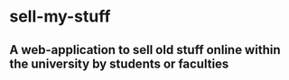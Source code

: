 # sell-my-stuff

## A web-application to sell old stuff online within the university by students or faculties
